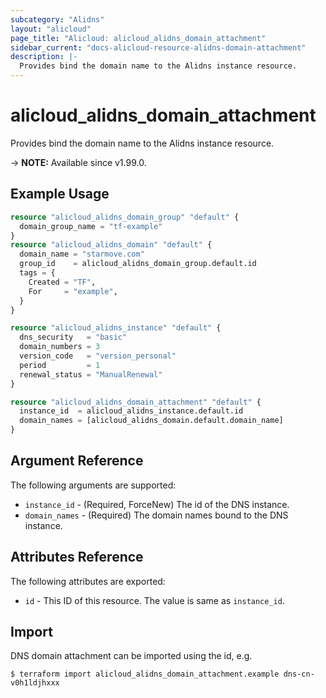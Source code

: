 ```yaml
---
subcategory: "Alidns"
layout: "alicloud"
page_title: "Alicloud: alicloud_alidns_domain_attachment"
sidebar_current: "docs-alicloud-resource-alidns-domain-attachment"
description: |-
  Provides bind the domain name to the Alidns instance resource.
---
```


# alicloud_alidns_domain_attachment

Provides bind the domain name to the Alidns instance resource.

-> **NOTE:** Available since v1.99.0.

## Example Usage

```terraform
resource "alicloud_alidns_domain_group" "default" {
  domain_group_name = "tf-example"
}
resource "alicloud_alidns_domain" "default" {
  domain_name = "starmove.com"
  group_id    = alicloud_alidns_domain_group.default.id
  tags = {
    Created = "TF",
    For     = "example",
  }
}

resource "alicloud_alidns_instance" "default" {
  dns_security   = "basic"
  domain_numbers = 3
  version_code   = "version_personal"
  period         = 1
  renewal_status = "ManualRenewal"
}

resource "alicloud_alidns_domain_attachment" "default" {
  instance_id  = alicloud_alidns_instance.default.id
  domain_names = [alicloud_alidns_domain.default.domain_name]
}
```
## Argument Reference

The following arguments are supported:

* `instance_id` - (Required, ForceNew) The id of the DNS instance.
* `domain_names` - (Required) The domain names bound to the DNS instance.

## Attributes Reference

The following attributes are exported:

* `id` - This ID of this resource. The value is same as `instance_id`. 

## Import

DNS domain attachment can be imported using the id, e.g.

```shell
$ terraform import alicloud_alidns_domain_attachment.example dns-cn-v0h1ldjhxxx
```

